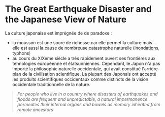 # The Great Earthquake Disaster and the Japanese View of Nature
La culture japonaise est imprégnée de de paradoxe :
- la mousson est une soure de richesse car elle permet la culture mais elle est aussi la cause de nombreuse catastrophe naturelle (inondations, typhons)
- au cours du XIXeme siècle a très rapidement ouvert ses frontières aux tehnologies européenne et étatsunniennes. Cependant, le Japon n'a pas importé la philosophie naturelle occidentale, qui avait constitué l'arrière-plan de la civilisation scientifique. La plupart des Japonais ont accepté les produits scientifiques occidentaux comme distincts de la vision occidentale traditionnelle de la nature.

>*For people who live in a country where disasters of earthquakes and floods are frequent and unpredictable, a natural impermanence permeates their internal organs and bowels as memory inherited from remote ancestors*